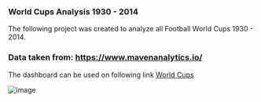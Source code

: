 ### World Cups Analysis 1930 - 2014

The following project was created to analyze all Football World Cups 1930 - 2014.

### Data taken from: https://www.mavenanalytics.io/

The dashboard can be used on following link [World Cups](https://app.powerbi.com/view?r=eyJrIjoiOTIxZWNlNTgtYzRiNy00MDAxLThjOWItZGYzMWE1NWVkZjJlIiwidCI6IjIxZmU0MTNjLTUzYWItNDJhOS04ZjIzLTY0NzI1MzYzYzIxMiIsImMiOjl9)

![image](https://user-images.githubusercontent.com/106146916/195815025-d5179458-9dd0-4a10-acbe-14f1e40b295c.png)
